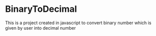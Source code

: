 # BinaryToDecimal
This is a project created in javascript to convert binary number which is given by user into decimal number
